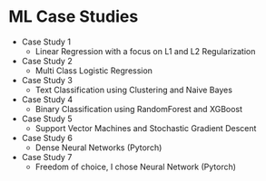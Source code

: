 # ML Case Studies
- Case Study 1
    - Linear Regression with a focus on L1 and L2 Regularization
- Case Study 2
    - Multi Class Logistic Regression
- Case Study 3
    - Text Classification using Clustering and Naive Bayes
- Case Study 4
    - Binary Classification using RandomForest and XGBoost
- Case Study 5
    - Support Vector Machines and Stochastic Gradient Descent
- Case Study 6
    - Dense Neural Networks (Pytorch)
- Case Study 7
    - Freedom of choice, I chose Neural Network (Pytorch)